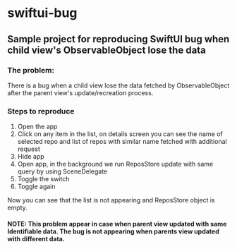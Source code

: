 # swiftui-bug
## Sample project for reproducing SwiftUI bug when child view's ObservableObject lose the data

### The problem:
There is a bug when a child view lose the data fetched by ObservableObject after the parent view's update/recreation process.
### Steps to reproduce

1. Open the app
2. Click on any item in the list, on details screen you can see the name of selected repo and list of repos with similar name fetched with additional request
3. Hide app
4. Open app, in the background we run ReposStore update with same query by using SceneDelegate
5. Toggle the switch
6. Toggle again

Now you can see that the list is not appearing and ReposStore object is empty.

#### NOTE: This problem appear in case when parent view updated with same Identifiable data. The bug is not appearing when parents view updated with different data.

